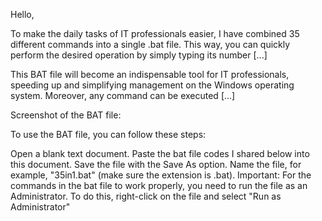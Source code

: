 Hello,

To make the daily tasks of IT professionals easier, I have combined 35 different commands into a single .bat file. This way, you can quickly perform the desired operation by simply typing its number [...]

This BAT file will become an indispensable tool for IT professionals, speeding up and simplifying management on the Windows operating system. Moreover, any command can be executed [...]

Screenshot of the BAT file:

To use the BAT file, you can follow these steps:

Open a blank text document.
Paste the bat file codes I shared below into this document.
Save the file with the Save As option.
Name the file, for example, "35in1.bat" (make sure the extension is .bat).
Important: For the commands in the bat file to work properly, you need to run the file as an Administrator. To do this, right-click on the file and select "Run as Administrator"
